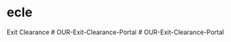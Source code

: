 # ecle
 Exit Clearance
#   O U R - E x i t - C l e a r a n c e - P o r t a l  
 #   O U R - E x i t - C l e a r a n c e - P o r t a l  
 